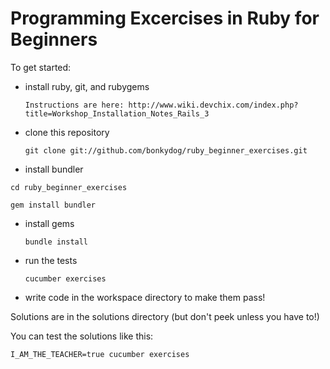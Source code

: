 Programming Excercises in Ruby for Beginners
============================================

To get started:

 * install ruby, git, and rubygems

   `Instructions are here: http://www.wiki.devchix.com/index.php?title=Workshop_Installation_Notes_Rails_3`

 * clone this repository

   `git clone git://github.com/bonkydog/ruby_beginner_exercises.git`

 * install bundler

  `cd ruby_beginner_exercises`

   `gem install bundler`

 * install gems

   `bundle install`

 * run the tests

   `cucumber exercises`

 * write code in the workspace directory to make them pass!

Solutions are in the solutions directory (but don't peek unless you have to!)

You can test the solutions like this:

  `I_AM_THE_TEACHER=true cucumber exercises`